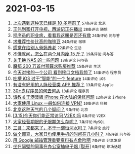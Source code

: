 # 2021-03-15

1. [上次遇到这种天已经是 10 多年前了](https://www.v2ex.com/t/761639) `57条评论` `北京`
1. [王伟到家打开电视，西游记正在播出](https://www.v2ex.com/t/761637) `28条评论` `随想`
1. [程序员的职业病，看看我这腰是否还有救](https://www.v2ex.com/t/761664) `24条评论` `问与答`
1. [求推荐性价比高的咖啡豆](https://www.v2ex.com/t/761647) `24条评论` `咖啡`
1. [感觉在给别人爸妈养老](https://www.v2ex.com/t/761692) `22条评论` `生活`
1. [不懂就问，怎么在两个月内瘦 15 斤？](https://www.v2ex.com/t/761648) `19条评论` `问与答`
1. [关于换 NAS 的一些问题](https://www.v2ex.com/t/761653) `18条评论` `问与答`
1. [魔都 200 万首付预算求购房推荐](https://www.v2ex.com/t/761673) `15条评论` `生活`
1. [今天对接的一个公司 看到接口文档我惊了](https://www.v2ex.com/t/761703) `14条评论` `程序员`
1. [吐槽 iOS 过于“智能”的一个 feature](https://www.v2ex.com/t/761660) `14条评论` `iOS`
1. [有没有好用的人脉经营类 APP 推荐？](https://www.v2ex.com/t/761658) `13条评论` `Apple`
1. [30+岁程序员的何去何从](https://www.v2ex.com/t/761656) `13条评论` `程序员`
1. [请教关于港澳版 iPhone 在大陆的保修问题](https://www.v2ex.com/t/761642) `12条评论` `iPhone`
1. [大家使用 Linux 一般如何连接 VPN?](https://www.v2ex.com/t/761640) `10条评论` `科技`
1. [北京这种天气的几个疑问？](https://www.v2ex.com/t/761690) `9条评论` `北京`
1. [[3.15]今天你们能正常访问 V2EX 吗](https://www.v2ex.com/t/761685) `8条评论` `V2EX`
1. [大家经营期限的无限期怎么存呢？](https://www.v2ex.com/t/761705) `7条评论` `MySQL`
1. [三哥：来都来了，不干一碗恒河水吗？](https://www.v2ex.com/t/761671) `7条评论` `旅行`
1. [做个调查，大家日均使用手机的时间在几小时？](https://www.v2ex.com/t/761657) `7条评论` `问与答`
1. [用 Google 邮箱管理重要资料有点危险啊](https://www.v2ex.com/t/761645) `7条评论` `分享发现`
1. [坐在隔壁的同事在办公室抽电子烟 [裂开]](https://www.v2ex.com/t/761709) `6条评论` `职场话题`
